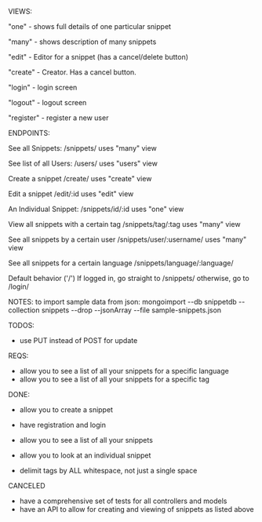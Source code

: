 VIEWS:

  "one" - shows full details of one particular snippet

  "many" - shows description of many snippets

  "edit" - Editor for a snippet (has a cancel/delete button)

  "create" - Creator. Has a cancel button.

  "login" - login screen

  "logout" - logout screen

  "register" - register a new user



ENDPOINTS:

See all Snippets:
  /snippets/
  uses "many" view

See list of all Users:
  /users/
  uses "users" view



Create a snippet
  /create/
  uses "create" view

Edit a snippet
  /edit/:id
  uses "edit" view

An Individual Snippet:
  /snippets/id/:id
  uses "one" view

View all snippets with a certain tag
  /snippets/tag/:tag
  uses "many" view

See all snippets by a certain user
  /snippets/user/:username/
  uses "many" view

See all snippets for a certain language
  /snippets/language/:language/

Default behavior ('/')
If logged in, go straight to /snippets/
otherwise, go to /login/


NOTES:
to import sample data from json:
mongoimport --db snippetdb --collection snippets --drop --jsonArray --file sample-snippets.json

TODOS:
- use PUT instead of POST for update


REQS:
- allow you to see a list of all your snippets for a specific language
- allow you to see a list of all your snippets for a specific tag

DONE:
- allow you to create a snippet
- have registration and login
- allow you to see a list of all your snippets

- allow you to look at an individual snippet
- delimit tags by ALL whitespace, not just a single space

CANCELED
- have a comprehensive set of tests for all controllers and models
- have an API to allow for creating and viewing of snippets as listed above
